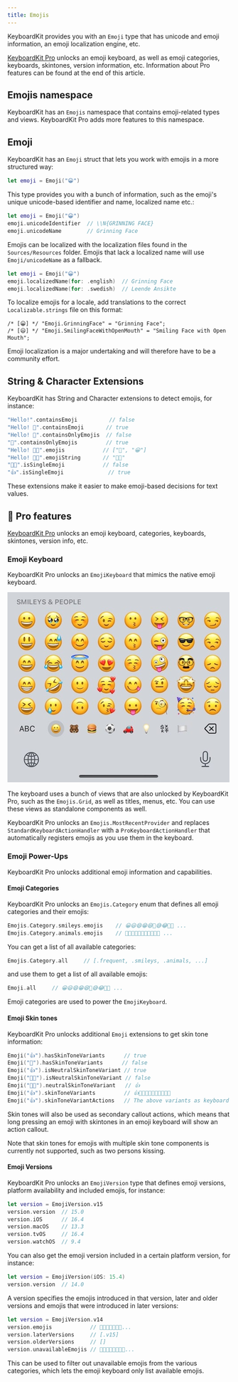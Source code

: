 ```yaml
---
title: Emojis
---
```


KeyboardKit provides you with an ``Emoji`` type that has unicode and emoji information, an emoji localization engine, etc.

[KeyboardKit Pro][Pro] unlocks an emoji keyboard, as well as emoji categories, keyboards, skintones, version information, etc. Information about Pro features can be found at the end of this article.



## Emojis namespace

KeyboardKit has an ``Emojis`` namespace that contains emoji-related types and views. KeyboardKit Pro adds more features to this namespace.



## Emoji

KeyboardKit has an ``Emoji`` struct that lets you work with emojis in a more structured way:

```swift
let emoji = Emoji("😀")
```

This type provides you with a bunch of information, such as the emoji's unique unicode-based identifier and name, localized name etc.:

```swift
let emoji = Emoji("😀")
emoji.unicodeIdentifier  // \\N{GRINNING FACE}
emoji.unicodeName        // Grinning Face
```

Emojis can be localized with the localization files found in the `Sources/Resources` folder. Emojis that lack a localized name will use ``Emoji/unicodeName`` as a fallback.

```swift
let emoji = Emoji("😀")
emoji.localizedName(for: .english)  // Grinning Face
emoji.localizedName(for: .swedish)  // Leende Ansikte
```

To localize emojis for a locale, add translations to the correct `Localizable.strings` file on this format:

```
/* [😀] */ "Emoji.GrinningFace" = "Grinning Face";
/* [😃] */ "Emoji.SmilingFaceWithOpenMouth" = "Smiling Face with Open Mouth";
```

Emoji localization is a major undertaking and will therefore have to be a community effort.



## String & Character Extensions

KeyboardKit has String and Character extensions to detect emojis, for instance:

```swift
"Hello!".containsEmoji          // false
"Hello! 👋".containsEmoji       // true
"Hello! 👋".containsOnlyEmojis  // false
"👋".containsOnlyEmojis         // true
"Hello! 👋😀".emojis            // ["👋", "😀"]
"Hello! 👋😀".emojiString       // "👋😀"
"🫸🫷".isSingleEmoji            // false
"👍".isSingleEmoji              // true
```

These extensions make it easier to make emoji-based decisions for text values.



## 👑 Pro features

[KeyboardKit Pro][Pro] unlocks an emoji keyboard, categories, keyboards, skintones, version info, etc.


### Emoji Keyboard

KeyboardKit Pro unlocks an `EmojiKeyboard` that mimics the native emoji keyboard. 

![Emoji Keyboard](/assets/screenshots/emoji-keyboard-500.jpg)

The keyboard uses a bunch of views that are also unlocked by KeyboardKit Pro, such as the `Emojis.Grid`, as well as titles, menus, etc. You can use these views as standalone components as well. 

KeyboardKit Pro unlocks an `Emojis.MostRecentProvider` and replaces ``StandardKeyboardActionHandler`` with a `ProKeyboardActionHandler` that automatically registers emojis as you use them in the keyboard.



### Emoji Power-Ups

KeyboardKit Pro unlocks additional emoji information and capabilities.


#### Emoji Categories

KeyboardKit Pro unlocks an `Emojis.Category` enum that defines all emoji categories and their emojis:

```swift
Emojis.Category.smileys.emojis    // 😀😃😄😁😆🥹😅😂🤣🥲 ...
Emojis.Category.animals.emojis    // 🐶🐱🐭🐹🐰🦊🐻🐼🐻‍❄️🐨 ...
```

You can get a list of all available categories:

```swift
Emojis.Category.all     // [.frequent, .smileys, .animals, ...]
```

and use them to get a list of all available emojis:

```swift
Emoji.all     // 😀😃😄😁😆🥹😅😂🤣🥲 ...
```

Emoji categories are used to power the `EmojiKeyboard`.


#### Emoji Skin tones

KeyboardKit Pro unlocks additional ``Emoji`` extensions to get skin tone information:

```swift
Emoji("👍").hasSkinToneVariants      // true
Emoji("🚀").hasSkinToneVariants      // false
Emoji("👍").isNeutralSkinToneVariant // true
Emoji("👍🏿").isNeutralSkinToneVariant // false
Emoji("👍🏿").neutralSkinToneVariant   // 👍
Emoji("👍").skinToneVariants         // 👍👍🏻👍🏼👍🏽👍🏾👍🏿
Emoji("👍").skinToneVariantActions   // The above variants as keyboard actions
```

Skin tones will also be used as secondary callout actions, which means that long pressing an emoji with skintones in an emoji keyboard will show an action callout. 

Note that skin tones for emojis with multiple skin tone components is currently not supported, such as two persons kissing.


#### Emoji Versions

KeyboardKit Pro unlocks an `EmojiVersion` type that defines emoji versions, platform availability and included emojis, for instance:

```swift
let version = EmojiVersion.v15
version.version  // 15.0
version.iOS      // 16.4
version.macOS    // 13.3
version.tvOS     // 16.4
version.watchOS  // 9.4
```

You can also get the emoji version included in a certain platform version, for instance:

```swift
let version = EmojiVersion(iOS: 15.4)
version.version  // 14.0
```

A version specifies the emojis introduced in that version, later and older versions and emojis that were introduced in later versions:

```swift
let version = EmojiVersion.v14
version.emojis            // 🫠🫢🫣🫡🫥🫤🥹...
version.laterVersions     // [.v15]
version.olderVersions     // []
version.unavailableEmojis // 🫨🫸🫷🪿🫎🪼🫏🪽...
```

This can be used to filter out unavailable emojis from the various categories, which lets the emoji keyboard only list available emojis.



[Pro]: /pro
